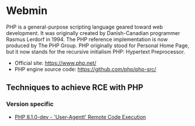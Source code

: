 # Webmin

PHP is a general-purpose scripting language geared toward web development. It was originally created by Danish-Canadian programmer Rasmus Lerdorf in 1994. The PHP reference implementation is now produced by The PHP Group. PHP originally stood for Personal Home Page, but it now stands for the recursive initialism PHP: Hypertext Preprocessor.

 - Official site: https://www.php.net/
 - PHP engine source code: https://github.com/php/php-src/

## Techniques to achieve RCE with PHP

### Version specific

 - [PHP 8.1.0-dev - 'User-Agentt' Remote Code Execution](techniques/CVE-2022-36446_-_/README.md)


